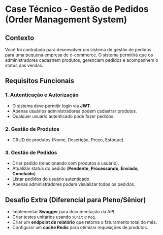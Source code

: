 # **Case Técnico - Gestão de Pedidos (Order Management System)**  

## **Contexto**  
Você foi contratado para desenvolver um sistema de gestão de pedidos para uma pequena empresa de e-commerce. O sistema permitirá que os administradores cadastrem produtos, gerenciem pedidos e acompanhem o status das vendas.  

## **Requisitos Funcionais**  
### 1. **Autenticação e Autorização**  
- O sistema deve permitir login via **JWT**.  
- Apenas usuários administradores podem cadastrar produtos.  
- Qualquer usuário autenticado pode fazer pedidos.  

### 2. **Gestão de Produtos**  
- CRUD de produtos (Nome, Descrição, Preço, Estoque).  

### 3. **Gestão de Pedidos**  
- Criar pedido (relacionando com produtos e usuário).  
- Atualizar status do pedido (**Pendente, Processando, Enviado, Concluído**).  
- Listar pedidos do usuário autenticado.  
- Apenas administradores podem visualizar todos os pedidos.

## **Desafio Extra (Diferencial para Pleno/Sênior)**  
- Implementar **Swagger** para documentação da API.  
- Criar testes unitários usando `xUnit` e `Moq`.  
- Criar um **endpoint de relatório** que retorna o faturamento total do mês.  
- Configurar um **cache Redis** para otimizar requisições de produtos. 
